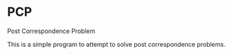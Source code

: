 # PCP
Post Correspondence Problem

This is a simple program to attempt to solve post correspondence problems.
